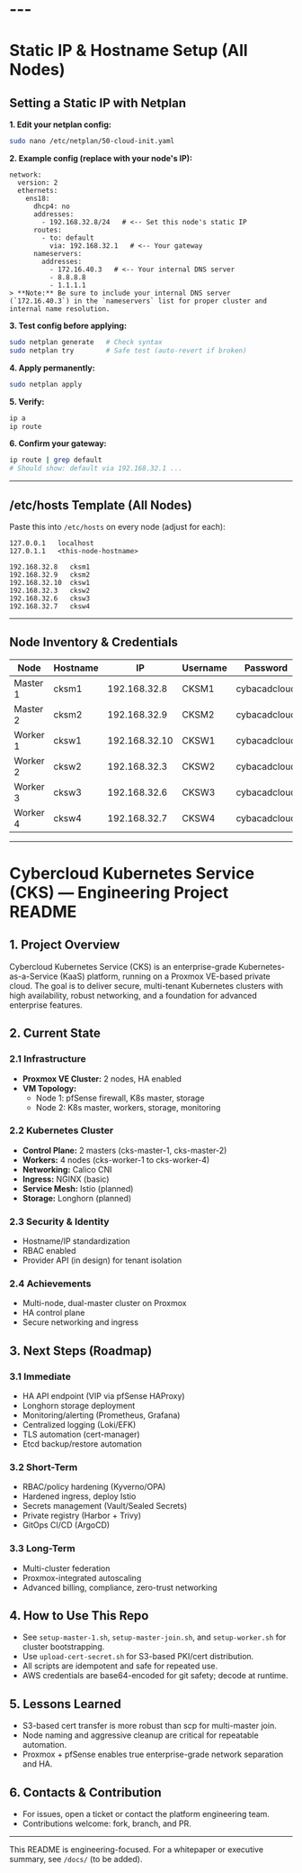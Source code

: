# ---
# Static IP & Hostname Setup (All Nodes)

## Setting a Static IP with Netplan

**1. Edit your netplan config:**

```sh
sudo nano /etc/netplan/50-cloud-init.yaml
```

**2. Example config (replace with your node's IP):**

```
network:
  version: 2
  ethernets:
    ens18:
      dhcp4: no
      addresses:
        - 192.168.32.8/24   # <-- Set this node's static IP
      routes:
        - to: default
          via: 192.168.32.1   # <-- Your gateway
      nameservers:
        addresses:
          - 172.16.40.3   # <-- Your internal DNS server
          - 8.8.8.8
          - 1.1.1.1
> **Note:** Be sure to include your internal DNS server (`172.16.40.3`) in the `nameservers` list for proper cluster and internal name resolution.
```

**3. Test config before applying:**

```sh
sudo netplan generate   # Check syntax
sudo netplan try        # Safe test (auto-revert if broken)
```

**4. Apply permanently:**

```sh
sudo netplan apply
```

**5. Verify:**

```sh
ip a
ip route
```

**6. Confirm your gateway:**

```sh
ip route | grep default
# Should show: default via 192.168.32.1 ...
```

---

## /etc/hosts Template (All Nodes)

Paste this into `/etc/hosts` on every node (adjust <this-node-hostname> for each):

```
127.0.0.1   localhost
127.0.1.1   <this-node-hostname>

192.168.32.8   cksm1
192.168.32.9   cksm2
192.168.32.10  cksw1
192.168.32.3   cksw2
192.168.32.6   cksw3
192.168.32.7   cksw4
```

---

## Node Inventory & Credentials

| Node         | Hostname | IP             | Username | Password      |
|--------------|----------|----------------|----------|--------------|
| Master 1     | cksm1    | 192.168.32.8   | CKSM1    | cybacadcloud |
| Master 2     | cksm2    | 192.168.32.9   | CKSM2    | cybacadcloud |
| Worker 1     | cksw1    | 192.168.32.10  | CKSW1    | cybacadcloud |
| Worker 2     | cksw2    | 192.168.32.3   | CKSW2    | cybacadcloud |
| Worker 3     | cksw3    | 192.168.32.6   | CKSW3    | cybacadcloud |
| Worker 4     | cksw4    | 192.168.32.7   | CKSW4    | cybacadcloud |

---
# Cybercloud Kubernetes Service (CKS) — Engineering Project README

## 1. Project Overview

Cybercloud Kubernetes Service (CKS) is an enterprise-grade Kubernetes-as-a-Service (KaaS) platform, running on a Proxmox VE-based private cloud. The goal is to deliver secure, multi-tenant Kubernetes clusters with high availability, robust networking, and a foundation for advanced enterprise features.

## 2. Current State

### 2.1 Infrastructure
- **Proxmox VE Cluster:** 2 nodes, HA enabled
- **VM Topology:**
  - Node 1: pfSense firewall, K8s master, storage
  - Node 2: K8s master, workers, storage, monitoring

### 2.2 Kubernetes Cluster
- **Control Plane:** 2 masters (cks-master-1, cks-master-2)
- **Workers:** 4 nodes (cks-worker-1 to cks-worker-4)
- **Networking:** Calico CNI
- **Ingress:** NGINX (basic)
- **Service Mesh:** Istio (planned)
- **Storage:** Longhorn (planned)

### 2.3 Security & Identity
- Hostname/IP standardization
- RBAC enabled
- Provider API (in design) for tenant isolation

### 2.4 Achievements
- Multi-node, dual-master cluster on Proxmox
- HA control plane
- Secure networking and ingress

## 3. Next Steps (Roadmap)

### 3.1 Immediate
- HA API endpoint (VIP via pfSense HAProxy)
- Longhorn storage deployment
- Monitoring/alerting (Prometheus, Grafana)
- Centralized logging (Loki/EFK)
- TLS automation (cert-manager)
- Etcd backup/restore automation

### 3.2 Short-Term
- RBAC/policy hardening (Kyverno/OPA)
- Hardened ingress, deploy Istio
- Secrets management (Vault/Sealed Secrets)
- Private registry (Harbor + Trivy)
- GitOps CI/CD (ArgoCD)

### 3.3 Long-Term
- Multi-cluster federation
- Proxmox-integrated autoscaling
- Advanced billing, compliance, zero-trust networking

## 4. How to Use This Repo
- See `setup-master-1.sh`, `setup-master-join.sh`, and `setup-worker.sh` for cluster bootstrapping.
- Use `upload-cert-secret.sh` for S3-based PKI/cert distribution.
- All scripts are idempotent and safe for repeated use.
- AWS credentials are base64-encoded for git safety; decode at runtime.

## 5. Lessons Learned
- S3-based cert transfer is more robust than scp for multi-master join.
- Node naming and aggressive cleanup are critical for repeatable automation.
- Proxmox + pfSense enables true enterprise-grade network separation and HA.

## 6. Contacts & Contribution
- For issues, open a ticket or contact the platform engineering team.
- Contributions welcome: fork, branch, and PR.

---
This README is engineering-focused. For a whitepaper or executive summary, see `/docs/` (to be added).
